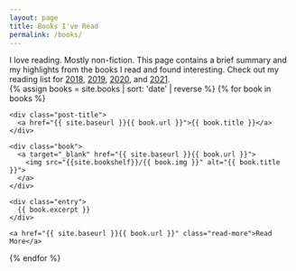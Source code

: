 ```yaml
---
layout: page
title: Books I've Read
permalink: /books/
---
```


<section class="books">

<div class="summary">I love reading. Mostly non-fiction. This page contains a brief summary and my highlights from the books I read and found interesting. Check out my reading list for <a href="/blog/books-I-read-in-2018">2018</a>, <a href="/blog/books-I-read-in-2019">2019</a>, <a href="/blog/books-I-read-in-2020">2020</a>, and <a href="https://public.3.basecamp.com/p/eyqQGbQ2ZqMEWRrmw6x19XGN">2021</a>.
</div>
{% assign books = site.books | sort: 'date' | reverse %}
{% for book in books %}
    

  <article class="post b">

    <div class="post-title">
      <a href="{{ site.baseurl }}{{ book.url }}">{{ book.title }}</a>
    </div>
    
    <div class="book">
      <a target="_blank" href="{{ site.baseurl }}{{ book.url }}">
        <img src="{{site.bookshelf}}/{{ book.img }}" alt="{{ book.title }}">
      </a>
    </div> 
        
    <div class="entry">
      {{ book.excerpt }}
    </div>
    
    <a href="{{ site.baseurl }}{{ book.url }}" class="read-more">Read More</a>

  </article>

{% endfor %}

</section>